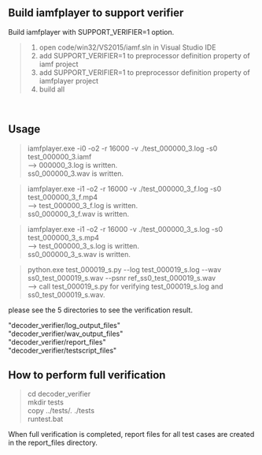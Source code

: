## Build iamfplayer to support verifier<BR>

Build iamfplayer with SUPPORT_VERIFIER=1 option.<BR>
> 1. open code/win32/VS2015/iamf.sln in Visual Studio IDE <BR>
> 2. add SUPPORT_VERIFIER=1 to preprocessor definition property of iamf project  <BR>
> 3. add SUPPORT_VERIFIER=1 to preprocessor definition property of iamfplayer project  <BR>
> 4. build all <BR>
<BR>

## Usage<BR>

> iamfplayer.exe -i0 -o2 -r 16000 -v ./test_000000_3.log -s0 test_000000_3.iamf<BR>
--> 000000_3.log is written.<BR>
    ss0_000000_3.wav is written.<BR>

> iamfplayer.exe -i1 -o2 -r 16000 -v ./test_000000_3_f.log -s0 test_000000_3_f.mp4<BR>
--> test_000000_3_f.log is written.<BR>
    ss0_000000_3_f.wav is written.<BR>

> iamfplayer.exe -i1 -o2 -r 16000 -v ./test_000000_3_s.log -s0 test_000000_3_s.mp4<BR>
--> test_000000_3_s.log is written.<BR>
    ss0_000000_3_s.wav is written.<BR>

> python.exe test_000019_s.py --log test_000019_s.log --wav ss0_test_000019_s.wav --psnr ref_ss0_test_000019_s.wav<BR>
--> call test_000019_s.py for verifying test_000019_s.log and ss0_test_000019_s.wav.<BR>

please see the 5 directories to see the verification result.<BR>

"decoder_verifier/log_output_files"<BR>
"decoder_verifier/wav_output_files"<BR>
"decoder_verifier/report_files"<BR>
"decoder_verifier/testscript_files"<BR>

## How to perform full verification<BR>

> cd decoder_verifier<BR>
> mkdir tests<BR>
> copy ../tests/*.* ./tests<BR>
> runtest.bat<BR>

When full verification is completed, report files for all test cases are created in the report_files directory.

